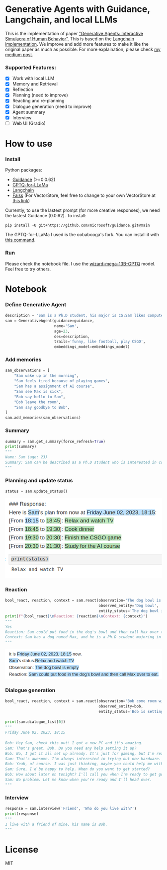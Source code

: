 # Generative Agents with Guidance, Langchain, and local LLMs
This is the implementation of paper ["Generative Agents: Interactive Simulacra of Human Behavior"](https://arxiv.org/pdf/2304.03442.pdf). This is based on the [Langchain implementation](https://python.langchain.com/en/latest/use_cases/agent_simulations/characters.html). We improve and add more features to make it like the original paper as much as possible.
For more explaination, please check [my medium post](https://medium.com/@gartist/implement-generative-agent-with-local-llm-guidance-and-langchain-full-features-fa57655f3de1).

### Supported Features:
- [x] Work with local LLM
- [x] Memory and Retrieval
- [x] Reflection
- [x] Planning (need to improve)
- [x] Reacting and re-planning
- [x] Dialogue generation (need to improve)
- [x] Agent summary
- [x] Interview
- [ ] Web UI (Gradio)

# How to use
### Install
Python packages:
- [Guidance](https://github.com/microsoft/guidance) (>=0.0.62)
- [GPTQ-for-LLaMa](https://github.com/oobabooga/GPTQ-for-LLaMa.git)
- [Langchain](https://github.com/hwchase17/langchain)
- [Faiss](https://github.com/facebookresearch/faiss) (For VectorStore, feel free to change to your own VectorStore at [this link](https://python.langchain.com/en/latest/modules/indexes/vectorstores.html))

Currently, to use the lastest prompt (for more creative responses), we need the lastest Guidance (0.0.62). To install:

```
pip install -U git+https://github.com/microsoft/guidance.git@main
```

The GPTQ-for-LLaMa I used is the oobabooga's fork. You can install it with [this command](https://github.com/oobabooga/text-generation-webui/blob/main/docs/GPTQ-models-(4-bit-mode).md#step-1-install-gptq-for-llama).

### Run
Please check the notebook file. I use the [wizard-mega-13B-GPTQ](https://huggingface.co/TheBloke/wizard-mega-13B-GPTQ) model. Feel free to try others.

# Notebook
### Define Generative Agent
```python
description = "Sam is a Ph.D student, his major is CS;Sam likes computer;Sam lives with his friend, Bob;Sam's farther is a doctor;Sam has a dog, named Max"
sam = GenerativeAgent(guidance=guidance, 
                      name='Sam',
                      age=23, 
                      des=description, 
                      trails='funny, like football, play CSGO', 
                      embeddings_model=embeddings_model)
```
### Add memories
```python
sam_observations = [
    "Sam wake up in the morning",
    "Sam feels tired because of playing games",
    "Sam has a assignment of AI course",
    "Sam see Max is sick",
    "Bob say hello to Sam",
    "Bob leave the room",
    "Sam say goodbye to Bob",
]
sam.add_memories(sam_observations)
```
### Summary
```python
summary = sam.get_summary(force_refresh=True)
print(summary)
"""
Name: Sam (age: 23)
Summary: Sam can be described as a Ph.D student who is interested in computer science and has a dog named Max. He is also a student of AI course and has a father who is a doctor. Sam is also a gamer and lives with his friend Bob. Additionally, Sam is a caring person who feels tired due to playing games and says goodbye to his friend Bob.. Sam is a Ph.D student majoring in Computer Science. He wakes up in the morning and lives with his friend Bob. Sam has a dog named Max and he is currently feeling tired due to playing games. Sam also has an assignment for his AI course.. it is difficult to determine Sam's feeling about his recent progress in life. However, if we assume that Sam is satisfied with his progress, we can describe his feeling as content or fulfilled.
"""
```
### Planning and update status
```python
status = sam.update_status()
```
![alt text](https://github.com/QuangBK/generativeAgent_LLM/blob/main/imgs/planning.png?raw=true)

### Reaction
```python
bool_react, reaction, context = sam.react(observation='The dog bowl is empty', 
                                          observed_entity='Dog bowl', 
                                          entity_status='The dog bowl is empty')
print(f"{bool_react}\nReaction: {reaction}\nContext: {context}")
"""
Yes
Reaction: Sam could put food in the dog's bowl and then call Max over to eat.
Context: Sam has a dog named Max, and he is a Ph.D student majoring in CS. Sam's father is a doctor, and Sam lives with his friend Bob. Sam likes computers and is currently taking an AI course. Sam is tired because of playing games. Bob left the room and said hello to Sam. Sam woke up in the morning and saw that the dog bowl was empty.
"""    
```
![alt text](https://github.com/QuangBK/generativeAgent_LLM/blob/main/imgs/reaction.png?raw=true)

### Dialogue generation
```python
bool_react, reaction, context = sam.react(observation='Bob come room with a new PC', 
                                          observed_entity=bob,
                                          entity_status='Bob is setting up his new PC')

print(sam.dialogue_list[0])
"""
Friday June 02, 2023, 18:15

Bob: Hey Sam, check this out! I got a new PC and it's amazing.
Sam: That's great, Bob. Do you need any help setting it up?
Bob: No, I got it all set up already. It's just for gaming, but I'm really excited.
Sam: That's awesome. I'm always interested in trying out new hardware. Maybe I'll stop by and check it out.
Bob: Yeah, of course. I was just thinking, maybe you could help me with a few settings. I'm not that great at this stuff.
Sam: Sure, I'd be happy to help. When do you want to get started?
Bob: How about later on tonight? I'll call you when I'm ready to get going.
Sam: No problem. Let me know when you're ready and I'll head over.
"""
```

### Interview
```python
response = sam.interview('Friend', 'Who do you live with?')
print(response)
"""
I live with a friend of mine, his name is Bob.
"""
```

# License

MIT
